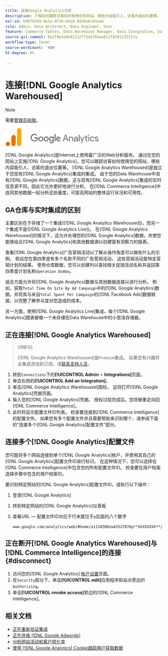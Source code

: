 ```yaml
---
title: 连接Google Analytics仓库
description: 了解如何跟踪访客如何使用您的网站、哪些内容吸引人、访客的退出位置等。
exl-id: b9879399-9e1a-4f36-b510-8426ebc83aeb
role: Admin, Data Architect, Data Engineer, User
feature: Commerce Tables, Data Warehouse Manager, Data Integration, Data Import/Export
source-git-commit: 6e2f9e4a9e91212771e6f6baa8c2f8101125217a
workflow-type: tm+mt
source-wordcount: '486'
ht-degree: 0%

---
```


# 连接[!DNL Google Analytics Warehoused]

>[!NOTE]
>
>需要[管理员权限](../../../administrator/user-management/user-management.md)。

![](../../../assets/google-analytics-logo.png)

[!DNL Google Analytics]是Internet上使用最广泛的Web分析服务。 通过在您的网站上实施[!DNL Google Analytics]，您可以跟踪访客如何使用您的网站、哪些内容吸引人、访客的退出位置等。 [!DNL Google Analytics Warehoused]是独立于您现有[!DNL Google Analytics]集成的集成。 由于您的Data Warehouse中具有[!DNL Google Analytics]数据，这与现有[!DNL Google Analytics]集成的实时信息源不同，因此它允许更好地进行分析。 在[!DNL Commerce Intelligence]中连同其他数据一起分析这些量度，可提高网站的整体运行状况和可用性。

## GA仓库与实时集成的区别

主要区别在于存储了一个集成([!DNL Google Analytics Warehoused])，而另一个集成不是([!DNL Google Analytics Live])。 在[!DNL Google Analytics Warehoused]的情况下，这允许处理您的[!DNL Google Analytics]数据，并使您能够组合[!DNL Google Analytics]和其他数据源以创建富有洞察力的报表。

查看[!DNL Google Analytics]广告营销活动以了解从操作角度可以做些什么的示例。 假设您在第四季度有多个名称不同的广告营销活动。 这些营销活动是特定营销计划的结果。 使用仓库数据，您可以创建列以查找相关促销活动名称并返回第四季度计划名称`Operation Dumbo`。

组合方面允许将[!DNL Google Analytics]数据与其他数据连接以进行分析。 例如，获取`Total Time On Site By Ad Campaign`中的[!DNL Google Analytics]数据，并将其与来自`Total Spent Per Campaign`的[!DNL Facebook Ads]数据联接，以完整了解参与度对您造成的成本。

另一方面，使用[!DNL Google Analytics Live]集成，每个[!DNL Google Analytics]图表都像一个未存储在Data Warehouse中的小思洛存储器。

## 正在连接[!DNL Google Analytics Warehoused]

>[!INFO]
>
>[!DNL Google Analytics Warehoused]是`Premium`集成。 如果您有兴趣将此集成添加到订阅，请[联系支持人员](https://experienceleague.adobe.com/docs/commerce-knowledge-base/kb/troubleshooting/miscellaneous/mbi-service-policies.html?lang=zh-Hans)。

1. 转到`Connections`下的&#x200B;**[!UICONTROL Admin** > **Integrations]**&#x200B;页面。
1. 单击右侧的&#x200B;**[!UICONTROL Add an Integration]**。
1. 单击[!DNL Google Analytics Warehoused]图标。 这将打开[!DNL Google Analytics]凭据页面。
1. 输入您的[!DNL Google Analytics]凭据。 授权过程完成后，您将被重定向回[!DNL Commerce Intelligence]。
1. 此时将显示配置文件ID列表。 检查要连接到[!DNL Commerce Intelligence]的配置文件。 如果您有多个配置文件并且需要帮助来识别哪个，请参阅下面的“连接多个[!DNL Google Analytics]配置文件”部分。

## 连接多个[!DNL Google Analytics]配置文件

您可能将多个网站连接到单个[!DNL Google Analytics]帐户，并使用其自己的[!DNL Google Analytics]配置文件ID进行标识。 在这种情况下，您可以选择在[!DNL Commerce Intelligence]中包含您的所有配置文件ID。 检查要在用户档案选择步骤中包含的用户档案ID。

要识别特定网站的[!DNL Google Analytics]配置文件ID，请执行以下操作：

1. 登录[!DNL Google Analytics]
1. 转到特定网站的[!DNL Google Analytics]仪表板
1. 查看URL — 配置文件ID对应于行末尾位于`p`后面的八个数字

   `www.google.com/analytics/web/#home/a11345062w43527078p**XXXXXXXX**/`

## 正在断开[!DNL Google Analytics Warehoused]与[!DNL Commerce Intelligence]的连接 {#disconnect}

1. 访问您的[!DNL Google Analytics] [帐户设置](https://myaccount.google.com/intro)页面。
1. 在`Security`部分下，单击&#x200B;**[!UICONTROL edit]**&#x200B;应用程序和站点旁边的`Authorizing`。
1. 单击&#x200B;**[!UICONTROL revoke access]**&#x200B;旁边的[!DNL Commerce Intelligence]。

## 相关文档

* [正在重新验证集成](https://experienceleague.adobe.com/docs/commerce-knowledge-base/kb/how-to/mbi-reauthenticating-integrations.html?lang=zh-Hans)
* [正在连接 [!DNL Google Adwords]](../integrations/google-adwords.md)
* [分析网站活动和客户转化率](../../analysis/web-act-cust-conversion.md)
* [使用 [!DNL Google Analytics] Cookie跟踪用户获取数据](../../analysis/google-track-user-acq.md)
